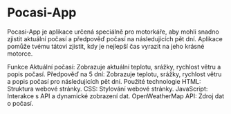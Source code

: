 # Pocasi-App
Pocasi-App je aplikace určená speciálně pro motorkáře, aby mohli snadno zjistit aktuální počasí a předpověď počasí na následujících pět dní. Aplikace pomůže tvému tátovi zjistit, kdy je nejlepší čas vyrazit na jeho krásné motorce.

Funkce
Aktuální počasí: Zobrazuje aktuální teplotu, srážky, rychlost větru a popis počasí.
Předpověď na 5 dní: Zobrazuje teplotu, srážky, rychlost větru a popis počasí pro následujících pět dní.
Použité technologie
HTML: Struktura webové stránky.
CSS: Stylování webové stránky.
JavaScript: Interakce s API a dynamické zobrazení dat.
OpenWeatherMap API: Zdroj dat o počasí.
